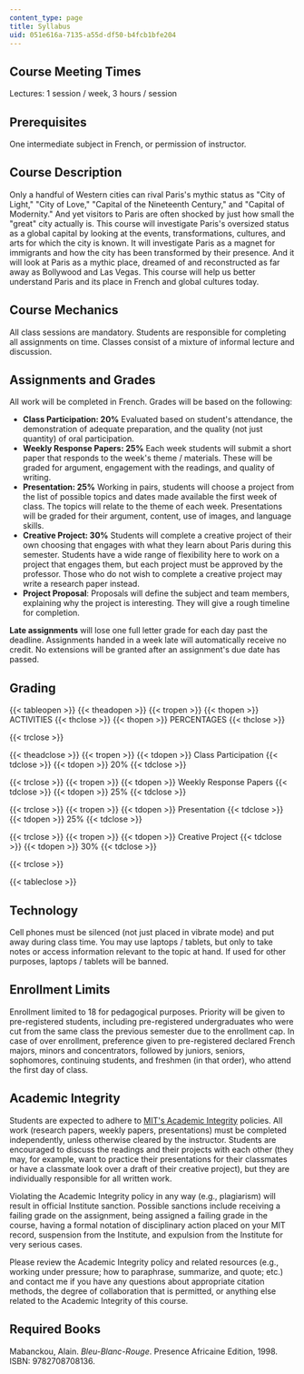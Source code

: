 ```yaml
---
content_type: page
title: Syllabus
uid: 051e616a-7135-a55d-df50-b4fcb1bfe204
---
```


Course Meeting Times
--------------------

Lectures: 1 session / week, 3 hours / session

Prerequisites
-------------

One intermediate subject in French, or permission of instructor.

Course Description
------------------

Only a handful of Western cities can rival Paris's mythic status as "City of Light," "City of Love," "Capital of the Nineteenth Century," and "Capital of Modernity." And yet visitors to Paris are often shocked by just how small the "great" city actually is. This course will investigate Paris's oversized status as a global capital by looking at the events, transformations, cultures, and arts for which the city is known. It will investigate Paris as a magnet for immigrants and how the city has been transformed by their presence. And it will look at Paris as a mythic place, dreamed of and reconstructed as far away as Bollywood and Las Vegas. This course will help us better understand Paris and its place in French and global cultures today.

Course Mechanics
----------------

All class sessions are mandatory. Students are responsible for completing all assignments on time. Classes consist of a mixture of informal lecture and discussion.

Assignments and Grades
----------------------

All work will be completed in French. Grades will be based on the following:

*   **Class Participation: 20%** Evaluated based on student's attendance, the demonstration of adequate preparation, and the quality (not just quantity) of oral participation.
*   **Weekly Response Papers: 25%** Each week students will submit a short paper that responds to the week's theme / materials. These will be graded for argument, engagement with the readings, and quality of writing.
*   **Presentation: 25%** Working in pairs, students will choose a project from the list of possible topics and dates made available the first week of class. The topics will relate to the theme of each week. Presentations will be graded for their argument, content, use of images, and language skills.
*   **Creative Project: 30%** Students will complete a creative project of their own choosing that engages with what they learn about Paris during this semester. Students have a wide range of flexibility here to work on a project that engages them, but each project must be approved by the professor. Those who do not wish to complete a creative project may write a research paper instead.
*   **Project Proposal**: Proposals will define the subject and team members, explaining why the project is interesting. They will give a rough timeline for completion.

**Late assignments** will lose one full letter grade for each day past the deadline. Assignments handed in a week late will automatically receive no credit. No extensions will be granted after an assignment's due date has passed.

Grading
-------

{{< tableopen >}}
{{< theadopen >}}
{{< tropen >}}
{{< thopen >}}
ACTIVITIES
{{< thclose >}}
{{< thopen >}}
PERCENTAGES
{{< thclose >}}

{{< trclose >}}

{{< theadclose >}}
{{< tropen >}}
{{< tdopen >}}
Class Participation
{{< tdclose >}}
{{< tdopen >}}
20%
{{< tdclose >}}

{{< trclose >}}
{{< tropen >}}
{{< tdopen >}}
Weekly Response Papers
{{< tdclose >}}
{{< tdopen >}}
25%
{{< tdclose >}}

{{< trclose >}}
{{< tropen >}}
{{< tdopen >}}
Presentation
{{< tdclose >}}
{{< tdopen >}}
25%
{{< tdclose >}}

{{< trclose >}}
{{< tropen >}}
{{< tdopen >}}
Creative Project
{{< tdclose >}}
{{< tdopen >}}
30%
{{< tdclose >}}

{{< trclose >}}

{{< tableclose >}}

Technology
----------

Cell phones must be silenced (not just placed in vibrate mode) and put away during class time. You may use laptops / tablets, but only to take notes or access information relevant to the topic at hand. If used for other purposes, laptops / tablets will be banned.

Enrollment Limits
-----------------

Enrollment limited to 18 for pedagogical purposes. Priority will be given to pre-registered students, including pre-registered undergraduates who were cut from the same class the previous semester due to the enrollment cap. In case of over enrollment, preference given to pre-registered declared French majors, minors and concentrators, followed by juniors, seniors, sophomores, continuing students, and freshmen (in that order), who attend the first day of class.

Academic Integrity
------------------

Students are expected to adhere to [MIT's Academic Integrity](http://integrity.mit.edu/) policies. All work (research papers, weekly papers, presentations) must be completed independently, unless otherwise cleared by the instructor. Students are encouraged to discuss the readings and their projects with each other (they may, for example, want to practice their presentations for their classmates or have a classmate look over a draft of their creative project), but they are individually responsible for all written work.

Violating the Academic Integrity policy in any way (e.g., plagiarism) will result in official Institute sanction. Possible sanctions include receiving a failing grade on the assignment, being assigned a failing grade in the course, having a formal notation of disciplinary action placed on your MIT record, suspension from the Institute, and expulsion from the Institute for very serious cases.

Please review the Academic Integrity policy and related resources (e.g., working under pressure; how to paraphrase, summarize, and quote; etc.) and contact me if you have any questions about appropriate citation methods, the degree of collaboration that is permitted, or anything else related to the Academic Integrity of this course.

Required Books
--------------

Mabanckou, Alain. _Bleu-Blanc-Rouge_. Presence Africaine Edition, 1998. ISBN: 9782708708136.